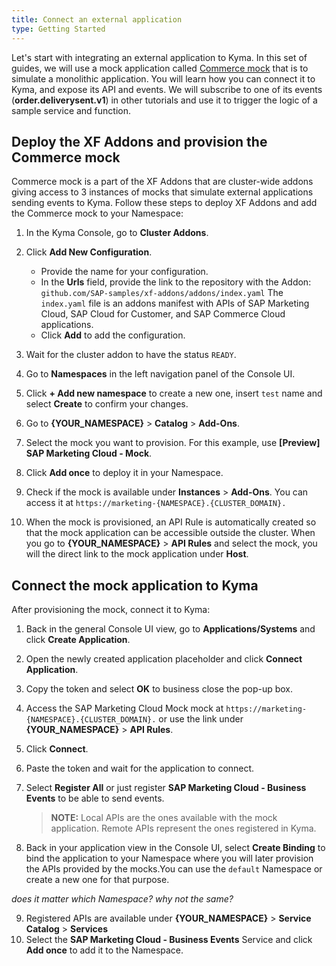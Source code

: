```yaml
---
title: Connect an external application
type: Getting Started
---
```


Let's start with integrating an external application to Kyma. In this set of guides, we will use a mock application called [Commerce mock](https://github.com/SAP-samples/xf-addons/tree/master/addons/commerce-mock-0.1.0) that is to simulate a monolithic application. You will learn how you can connect it to Kyma, and expose its API and events. We will subscribe to one of its events (**order.deliverysent.v1**) in other tutorials and use it to trigger the logic of a sample service and function.  

## Deploy the XF Addons and provision the Commerce mock

Commerce mock is a part of the XF Addons that are cluster-wide addons giving access to 3 instances of mocks that simulate external applications sending events to Kyma.
Follow these steps to deploy XF Addons and add the Commerce mock to your Namespace:

1. In the Kyma Console, go to **Cluster Addons**.
2. Click **Add New Configuration**.
    * Provide the name for your configuration.
    * In the **Urls** field, provide the link to the repository with the Addon: `github.com/SAP-samples/xf-addons/addons/index.yaml` The `index.yaml` file is an addons manifest with APIs of SAP Marketing Cloud, SAP Cloud for Customer, and SAP Commerce Cloud applications.
    * Click **Add** to add the configuration.
3. Wait for the cluster addon to have the status `READY`.
4. Go to **Namespaces** in the left navigation panel of the Console UI.
5. Click **+ Add new namespace** to create a new one, insert `test` name and select **Create** to confirm your changes.
6. Go to **{YOUR_NAMESPACE}** > **Catalog** > **Add-Ons**.
7. Select the mock you want to provision. For this example, use **[Preview] SAP Marketing Cloud - Mock**.
8. Click **Add once** to deploy it in your Namespace.
9. Check if the mock is available under **Instances** > **Add-Ons**. You can access it at `https://marketing-{NAMESPACE}.{CLUSTER_DOMAIN}.`

10. When the mock is provisioned, an API Rule is automatically created so that the mock application can be accessible outside the cluster. When you go to **{YOUR_NAMESPACE}** > **API Rules** and select the mock, you will the direct link to the mock application under **Host**.

## Connect the mock application to Kyma

After provisioning the mock, connect it to Kyma:

1. Back in the general Console UI view, go to **Applications/Systems** and click **Create Application**.
2. Open the newly created application placeholder and click **Connect Application**.
3. Copy the token and select **OK** to business close the pop-up box.
4. Access the SAP Marketing Cloud Mock mock at `https://marketing-{NAMESPACE}.{CLUSTER_DOMAIN}.` or use the link under **{YOUR_NAMESPACE}** > **API Rules**.
5. Click **Connect**.
6. Paste the token and wait for the application to connect.
7. Select **Register All** or just register **SAP Marketing Cloud - Business Events** to be able to send events.

    >**NOTE:** Local APIs are the ones available with the mock application. Remote APIs represent the ones registered in Kyma.

8. Back in your application view in the Console UI, select **Create Binding** to bind the application to your Namespace where you will later provision the APIs provided by the mocks.You can use the `default` Namespace or create a new one for that purpose.

_does it matter which Namespace? why not the same?_

9. Registered APIs are available under **{YOUR_NAMESPACE}** > **Service Catalog** > **Services**
10. Select the **SAP Marketing Cloud - Business Events** Service and click **Add once** to add it to the Namespace.
